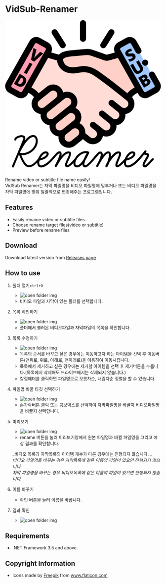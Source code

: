 # VidSub-Renamer

![logo](./Resources/Subtitle%20Renamer%20Icon.png)   
Rename video or subtitle file name easily!   
VidSub Renamer는 자막 파일명을 비디오 파일명에 맞추거나 또는 비디오 파일명을 자막 파일명에 맞춰 일괄적으로 변경해주는 프로그램입니다.

## Features
- Easily rename video or subtitle files.
- Choose rename target files(video or subtitle)
- Preview before rename files

## Download
Download latest version from [Releases page](https://github.com/uiyoung/VidSub-Renamer/releases)

## How to use    
1. 폴더 열기`ctrl+O`
   - ![open folder img](/path/to/img.jpg)
   - 비디오 파일과 자막이 있는 폴더를 선택합니다.
2. 목록 확인하기
   - ![open folder img](/path/to/img.jpg)
   - 폴더에서 불러온 비디오파일과 자막파일의 목록을 확인합니다. 
3. 목록 수정하기
   - ![open folder img](/path/to/img.jpg)
   - 목록의 순서를 바꾸고 싶은 경우에는 이동하고자 하는 아이템을 선택 후 이동버튼(맨위로, 위로, 아래로, 맨아래로)을 이용하여 이동시킵니다.
   - 목록에서 제거하고 싶은 경우에는 제거할 아이템을 선택 후 제거버튼을 누릅니다.(목록에서 삭제해도 드라이브에서는 삭제되지 않습니다.)
   - 칼럼헤더를 클릭하면 파일명으로 오름차순, 내림차순 정렬을 할 수 있습니다.
4. 파일명 바꿀 타깃 선택하기    
   - ![open folder img](/path/to/img.jpg)
   - 손가락버튼 클릭 또는 콤보박스를 선택하여 자막파일명을 바꿀지 비디오파일명을 바꿀지 선택합니다.
5. 미리보기
   - ![open folder img](/path/to/img.jpg)
   - rename 버튼을 눌러 미리보기창에서 원본 파일명과 바뀔 파일명을 그리고 예상 결과를 확인합니다.
   
   
    _비디오 목록과 자막목록의 아이템 개수가 다른 경우에는 진행되지 않습니다. _   
    _비디오 파일명을 바꾸는 경우 자막목록에 같은 이름의 파일이 있으면 진행되지 않습니다._   
    _자막 파일명을 바꾸는 경우 비디오목록에 같은 이름의 파일이 있으면 진행되지 않습니다._       
   
6. 이름 바꾸기    
   - 확인 버튼을 눌러 이름을 바꿉니다.
7. 결과 확인
   - ![open folder img](/path/to/img.jpg)
   
## Requirements
* .NET Framework 3.5 and above.

## Copyright Information
  - Icons made by [Freepik](http://www.freepik.com/) from www.flaticon.com
